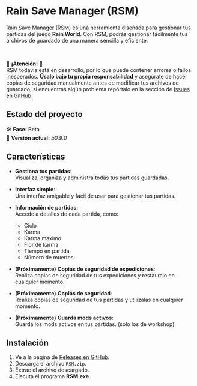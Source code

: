 

# Rain Save Manager (RSM)

Rain Save Manager (RSM) es una herramienta diseñada para gestionar tus partidas del juego **Rain World**. Con RSM, podrás gestionar fácilmente tus archivos de guardado de una manera sencilla y eficiente.

<br/>

🚨 **¡Atención!** 🚨  
RSM todavía está en desarrollo, por lo que puede contener errores o fallos inesperados. **Úsalo bajo tu propia responsabilidad** y asegúrate de hacer copias de seguridad manualmente antes de modificar tus archivos de guardado, si encuentras algún problema repórtalo en la sección de [Issues en GitHub](https://github.com/1R1an1/RSM/issues)


## Estado del proyecto  
🛠️ **Fase:** Beta  
🔄 **Versión actual:** *b0.9.0*

## Características

 - **Gestiona tus partidas**:  
  Visualiza, organiza y administra todas tus partidas guardadas.
 
 - **Interfaz simple**:  
  Una interfaz amigable y fácil de usar para gestionar tus partidas.
 
- **Información de partidas**:  
  Accede a detalles de cada partida, como:
    - Ciclo
    - Karma
    - Karma maximo
    - Flor de karma
    - Tiempo en partida
    - Número de muertes
 
 
 - **(Próximamente)** **Copias de seguridad de expediciones**:  
  Realiza copias de seguridad de tus expediciones y restauralo en cualquier momento.

 - **(Próximamente)** **Copias de seguridad**:  
  Realiza copias de seguridad de tus partidas y utilízalas en cualquier momento.
 
 - **(Próximamente)** **Guarda mods activos**:  
  Guarda los mods activos en tus partidas. (solo los de workshop)

## Instalación

1. Ve a la página de [Releases en GitHub](https://github.com/1R1an1/RSM/releases).
2. Descarga el archivo `RSM.zip`.
3. Extrae el archivo descargado.
4. Ejecuta el programa **RSM.exe**.
